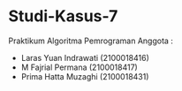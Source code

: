 # Studi-Kasus-7
Praktikum Algoritma Pemrograman
Anggota :
- Laras Yuan Indrawati (2100018416)
- M Fajrial Permana (2100018417)
- Prima Hatta Muzaghi (2100018431)
